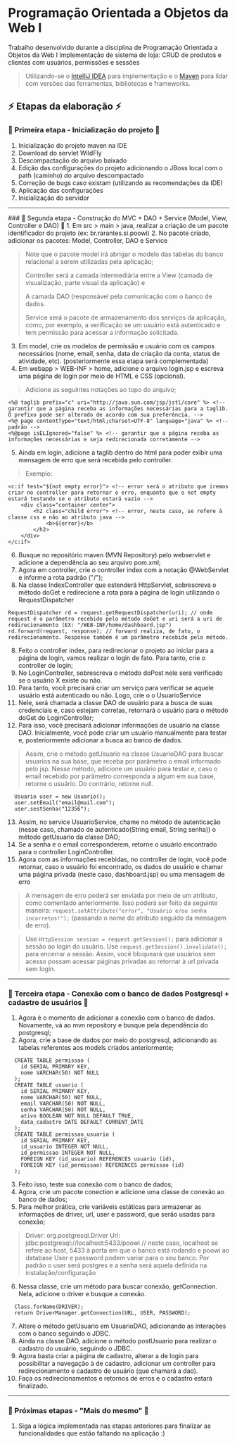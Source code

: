 # Programação Orientada a Objetos da Web I
Trabalho desenvolvido durante a disciplina de Programação Orientada a Objetos da Web I
Implementação de sistema de loja: CRUD de produtos e clientes com usuários, permissões e sessões 

> Utilizando-se o [IntelliJ IDEA](https://www.jetbrains.com/pt-br/idea/) para implementação e o [Maven](https://mvnrepository.com/) 
> para lidar com versões das ferramentas, bibliotecas e frameworks.

## :zap: Etapas da elaboração :zap: 
### 🔸 Primeira etapa - Inicialização do projeto 🔸
1. Inicialização do projeto maven na IDE
2. Download do servlet WildFly
3. Descompactação do arquivo baixado
4. Edição das configurações do projeto adicionando o JBoss local com o path (caminho) do arquivo descompactado
5. Correção de bugs caso existam (utilizando as recomendações da IDE)
6. Aplicação das configurações
7. Inicialização do servidor
<hr />
### 🔸 Segunda etapa - Construção do MVC + DAO + Service (Model, View, Controller e DAO) 🔸
1. Em src > main > java, realizar a criação de um pacote identificador do projeto (ex: br.rarantes.si.poowi)
2. No pacote criado, adicionar os pacotes: Model, Controller, DAO e Service

> Note que o pacote model irá abrigar o modelo das tabelas do banco relacional a serem utilizadas pela aplicação; 
> 
> Controller será a camada intermediária entre a View (camada de visualização, parte visual da aplicação) e 
> 
>  A camada DAO (responsável pela comunicação com o banco de dados. 
>  
>  Service será o pacote de armazenamento dos serviços da aplicação, 
> como, por exemplo, a verificação se um usuário está autenticado e tem permissão para acessar a informação solicitada.

3. Em model, crie os modelos de permissão e usuário com os campos necessários (nome, email, senha, data de criação da conta, status de atividade, etc). 
(posteriormente essa etapa será complementada)
4. Em webapp > WEB-INF > home, adicione o arquivo login.jsp e escreva uma página de login por meio de HTML e CSS (opcional).
> Adicione as seguintes notações ao topo do arquivo; 
```
<%@ taglib prefix="c" uri="http://java.sun.com/jsp/jstl/core" %> <!-- garantir que a página receba as informações necessárias para a taglib. O prefixo pode ser alterado de acordo com sua preferência. -->
<%@ page contentType="text/html;charset=UTF-8" language="java" %> <!-- padrão -->
<%@page isELIgnored="false" %> <!-- garantir que a página receba as informações necessárias e seja redirecionada corretamente -->
```
5. Ainda em login, adicione a taglib dentro do html para poder exibir uma mensagem de erro que será recebida pelo controller.
> Exemplo: 
```
<c:if test="${not empty error}"> <!-- error será o atributo que iremos criar no controller para retornar o erro, enquanto que o not empty estará testando se o atributo estará vazio -->
    <div class="container center">
        <h2 class="child error"> <!-- error, neste caso, se refere à classe css e não ao atributo java -->
            <b>${error}</b>
        </h2>
    </div>
</c:if>
 ```
6. Busque no repositório maven (MVN Repository) pelo webservlet e adicione a dependência ao seu arquivo pom.xml;
7. Agora em controller, crie o controller index com a notação @WebServlet e informe a rota padrão ("/");
8. Na classe IndexController que estenderá HttpServlet, sobrescreva o método doGet e redirecione a rota para a página de login utilizando o RequestDispatcher
```
RequestDispatcher rd = request.getRequestDispatcher(uri); // onde request é o parâmetro recebido pelo método doGet e uri será a uri de redirecionamento (EX: "/WEB-INF/home/dashboard.jsp")
rd.forward(request, response); // forward realiza, de fato, o redirecionamento. Response também é um parâmetro recebido pelo método.
```
8. Feito o controller index, para redirecionar o projeto ao iniciar para a página de login, vamos realizar o login de fato. Para tanto, crie o 
controller de login;
9. No LoginController, sobrescreva o método doPost nele será verificado se o usuário X existe ou não. 
10. Para tanto, você precisará criar um serviço para verificar se aquele usuário está autenticado ou não. Logo, crie o o UsuarioService
11. Nele, será chamada a classe DAO de usuário para a busca de suas credenciais e, caso estejam corretas, retornará o usuário para o método doGet do 
LoginController;
12. Para isso, você precisará adicionar informações de usuário na classe DAO. Inicialmente, você pode criar um usuário manualmente para testar e, 
posteriormente adicionar a busca ao banco de dados.
> Assim, crie o método getUsuario na classe UsuarioDAO para buscar usuarios na sua base, que receba por parâmetro o email informado pelo jsp. 
> Nesse método, adicione um usuário para testar e, caso o email 
> recebido por parâmetro corresponda a algum em sua base, retorne o usuário. Do contrário, retorne null.
```
  Usuario user = new Usuario();
  user.setEmail("email@mail.com");
  user.sestSenha("12356");
```
13. Assim, no service UsuarioService, chame no método de autenticação (nesse caso, chamado de autenticado(String email, String senha)) o método 
getUsuario da classe DAO;
14. Se a senha e o email corresponderem, retorne o usuário encontrado para o controller LoginController.
15. Agora com as informações recebidas, no controller de login, você pode retornar, caso o usuário foi encontrado, os dados do usuário e chamar uma 
página privada (neste caso, dashboard.jsp) ou uma mensagem de erro
> A mensagem de erro poderá ser enviada por meio de um atributo, como comentado anteriormente. Isso poderá ser feito da seguinte maneira: 
`` request.setAttribute("error", "Usuário e/ou senha incorretos!"); ``
> (passando o nome do atributo seguido da mensagem de erro).

> Use ``HttpSession session = request.getSession();`` para adicionar a sessão ao login do usuário. Use ``request.getSession().invalidate();`` para encerrar 
a sessão. 
> Assim, você bloqueará que usuários sem acesso possam acessar páginas privadas ao retornar à url privada sem login.
<hr/>

### 🔸 Terceira etapa - Conexão com o banco de dados Postgresql + cadastro de usuários  🔸

1. Agora é o momento de adicionar a conexão com o banco de dados. Novamente, vá ao mvn repository e busque pela dependência do postgresql;
2. Agora, crie a base de dados por meio do postgresql, adicionando as tabelas referentes aos models criados anteriormente;
```
  CREATE TABLE permissao (
    id SERIAL PRIMARY KEY,
    nome VARCHAR(50) NOT NULL
  );
  CREATE TABLE usuario (
    id SERIAL PRIMARY KEY,
    nome VARCHAR(50) NOT NULL,
    email VARCHAR(50) NOT NULL,
    senha VARCHAR(50) NOT NULL,
    ativo BOOLEAN NOT NULL DEFAULT TRUE,
    data_cadastro DATE DEFAULT CURRENT_DATE
  );
  CREATE TABLE permissao_usuario (
    id SERIAL PRIMARY KEY,
    id_usuario INTEGER NOT NULL,
    id_permissao INTEGER NOT NULL,
    FOREIGN KEY (id_usuario) REFERENCES usuario (id),
    FOREIGN KEY (id_permissao) REFERENCES permissao (id)
  );
```
3. Feito isso, teste sua conexão com o banco de dados;
4. Agora, crie um pacote conection e adicione uma classe de conexão ao banco de dados;
5. Para melhor prática, crie variáveis estáticas para armazenar as informações de driver, url, user e password, que serão usadas para conexão;
> Driver: org.postgresql.Driver
> Url: jdbc:postgresql://localhost:5433/poowi // neste caso, localhost se refere ao host, 5433 à porta em que o banco está rodando e poowi ao database
> User e password podem variar para o seu banco. Por padrão o user será postgres e a senha será aquela definida na instalação/configuração
6. Nessa classe, crie um método para buscar conexão, getConnection. Nela, adicione o driver e busque a conexão.
```
  Class.forName(DRIVER);
  return DriverManager.getConnection(URL, USER, PASSWORD);
```
7. Altere o método getUsuario em UsuarioDAO, adicionando as interações com o banco seguindo o JDBC.
8. Ainda na classe DAO, adicione o método postUsuario para realizar o cadastro do usuário, seguindo o JDBC.
9. Agora basta criar a página de cadastro, alterar a de login para possibilitar a navegação à de cadastro, adicionar um controller para redirecionamento 
e cadastro de usuário (que chamará a dao).
10. Faça os redirecionamentos e retornos de erros e o cadastro estará finalizado.
<hr />

### 🔸 Próximas etapas - "Mais do mesmo"  🔸
1. Siga a lógica implementada nas etapas anteriores para finalizar as funcionalidades que estão faltando na aplicação :)
